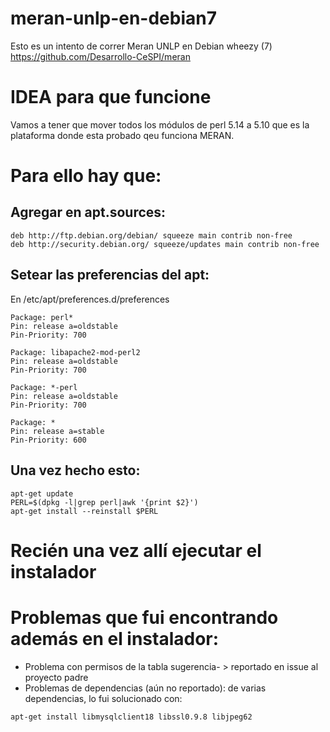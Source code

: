 # meran-unlp-en-debian7
 Esto es un intento de correr Meran UNLP en Debian wheezy (7) https://github.com/Desarrollo-CeSPI/meran

IDEA para que funcione
======================
Vamos a tener que mover todos los módulos de perl 5.14 a 5.10 que es la plataforma donde esta probado qeu funciona MERAN.

Para ello hay que:
==================

Agregar en apt.sources:
----------------------
```
deb http://ftp.debian.org/debian/ squeeze main contrib non-free
deb http://security.debian.org/ squeeze/updates main contrib non-free
```
Setear las preferencias del apt:
--------------------------------
En /etc/apt/preferences.d/preferences
```
Package: perl*
Pin: release a=oldstable
Pin-Priority: 700

Package: libapache2-mod-perl2
Pin: release a=oldstable
Pin-Priority: 700

Package: *-perl
Pin: release a=oldstable
Pin-Priority: 700

Package: *
Pin: release a=stable
Pin-Priority: 600
```

Una vez hecho esto:
-------------------

```
apt-get update
PERL=$(dpkg -l|grep perl|awk '{print $2}')
apt-get install --reinstall $PERL
```

Recién una vez allí ejecutar el instalador
==========================================

Problemas que fui encontrando además en el instalador:
======================================================

* Problema con permisos de la tabla sugerencia- > reportado en issue al proyecto padre
* Problemas de dependencias (aún no reportado): de varias dependencias, lo fui solucionado con:

```
apt-get install libmysqlclient18 libssl0.9.8 libjpeg62
```
